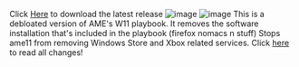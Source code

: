 Click [Here](https://github.com/miqumi/AME-11/releases/) to download the latest release
![image](https://github.com/miqumi/AME-11/assets/80510430/f701357f-0d01-4511-9d14-a102ed50713a)
![image](https://github.com/miqumi/AME-11/assets/80510430/ab446bb5-d80a-4882-b669-049be7b36a32)
This is a debloated version of AME's W11 playbook.
It removes the software installation that's included in the playbook (firefox nomacs n stuff)
Stops ame11 from removing Windows Store and Xbox related services.
Click [here](https://github.com/miqumi/AME-11/commits/main) to read all changes!
